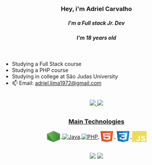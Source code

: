 
<div align="center">

### Hey, i'm Adriel Carvalho
##### I'm a Full stack Jr. Dev
##### I'm 18 years old

</div>
<br>
  
- Studying a Full Stack course
- Studying a PHP course
- Studying in college at São Judas University
- 📫 Email: adriel.lima1972@gmail.com

<br>
<div align="center">
  <a href="https://github.com/AdrielCarvalho">
  <img height="180em" src="https://github-readme-stats.vercel.app/api?username=AdrielCarvalho&show_icons=true&theme=radical&include_all_commits=true&count_private=true&title_color=fff&text_color=fff&border_color=9745f5&icon_color=9745f5"/>
  <img height="180em" src="https://github-readme-stats.vercel.app/api/top-langs/?username=AdrielCarvalho&layout=compact&langs_count=7&theme=radical&title_color=fff&text_color=fff&border_color=9745f5"/>
</div>
  
  ##
  
 <div style="display: inline_block" align='center'>
  <h3>Main Technologies</h3>
  <img align="center" alt="NodeJs" height="30" width="40" src="https://raw.githubusercontent.com/devicons/devicon/master/icons/nodejs/nodejs-original.svg">
   <img align="center" alt="Java" height="30" width="40" src="https://cdn.jsdelivr.net/gh/devicons/devicon@latest/icons/java/java-original-wordmark.svg" />
  <img align="center" alt="PHP" height="30" width="40" src="https://cdn.jsdelivr.net/gh/devicons/devicon@latest/icons/php/php-original.svg" />
  <img align="center" alt="HTML" height="30" width="40" src="https://raw.githubusercontent.com/devicons/devicon/master/icons/html5/html5-original.svg">
  <img align="center" alt="CSS" height="30" width="40" src="https://raw.githubusercontent.com/devicons/devicon/master/icons/css3/css3-original.svg">
  <img align="center" alt="JavaScript" height="30" width="40" src="https://raw.githubusercontent.com/devicons/devicon/master/icons/javascript/javascript-plain.svg">
</div>
  
  ##
 
<div align='center'> 
  <a href="https://www.instagram.com/adrielcarvalhol?igsh=MnVuOWYwOW52MGNw&utm_source=qr"></a>
 	<a href = "mailto:adriel.lima1972@gmail.com"><img src="https://img.shields.io/badge/-Gmail-%23333?style=for-the-badge&logo=gmail&logoColor=white" target="_blank"></a>
  <a href="https://www.linkedin.com/in/adriel-c-79674b231?utm_source=share&utm_campaign=share_via&utm_content=profile&utm_medium=ios_app" target="_blank"><img src="https://img.shields.io/badge/-LinkedIn-%230077B5?style=for-the-badge&logo=linkedin&logoColor=white" target="_blank"></a> 
</div>
